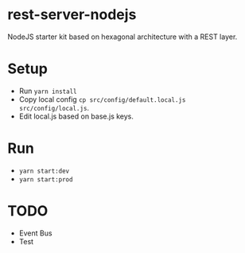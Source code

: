 # rest-server-nodejs

NodeJS starter kit based on hexagonal architecture with a REST layer.

# Setup
- Run `yarn install`
- Copy local config `cp src/config/default.local.js src/config/local.js`.
- Edit local.js based on base.js keys.

# Run
- `yarn start:dev`
- `yarn start:prod`

# TODO
- Event Bus
- Test

